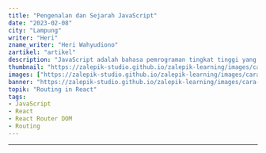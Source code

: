 ```yaml
---
title: "Pengenalan dan Sejarah JavaScript"
date: "2023-02-08"
city: "Lampung"
writer: "Heri"
zname_writer: "Heri Wahyudiono"
zartikel: "artikel"
description: "JavaScript adalah bahasa pemrograman tingkat tinggi yang digunakan untuk menambahkan interaksi dan dinamika pada halaman web"
thumbnail: "https://zalepik-studio.github.io/zalepik-learning/images/cara-membuat-routing-di-react/thumbnail.png"
images: ["https://zalepik-studio.github.io/zalepik-learning/images/cara-membuat-routing-di-react/images.png"]
banner: "https://zalepik-studio.github.io/zalepik-learning/images/cara-membuat-routing-di-react/banner.png"
topik: "Routing in React"
tags: 
- JavaScript
- React
- React Router DOM
- Routing
---
```




<div class="zbarisbaru"></div>
<div class="zbarisbaru"></div>

---